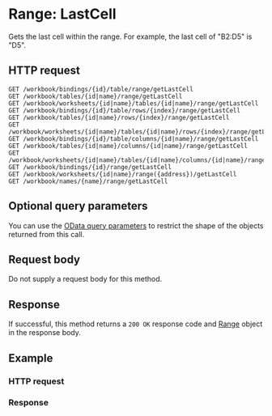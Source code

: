 # Range: LastCell

Gets the last cell within the range. For example, the last cell of "B2:D5" is "D5".
## HTTP request
```http
GET /workbook/bindings/{id}/table/range/getLastCell
GET /workbook/tables/{id|name}/range/getLastCell
GET /workbook/worksheets/{id|name}/tables/{id|name}/range/getLastCell
GET /workbook/bindings/{id}/table/rows/{index}/range/getLastCell
GET /workbook/tables/{id|name}/rows/{index}/range/getLastCell
GET /workbook/worksheets/{id|name}/tables/{id|name}/rows/{index}/range/getLastCell
GET /workbook/bindings/{id}/table/columns/{id|name}/range/getLastCell
GET /workbook/tables/{id|name}/columns/{id|name}/range/getLastCell
GET /workbook/worksheets/{id|name}/tables/{id|name}/columns/{id|name}/range/getLastCell
GET /workbook/bindings/{id}/range/getLastCell
GET /workbook/worksheets/{id|name}/range({address})/getLastCell
GET /workbook/names/{name}/range/getLastCell
```
## Optional query parameters
You can use the [OData query parameters](odata-optional-query-parameters.md) to restrict the shape of the objects returned from this call.

## Request body
Do not supply a request body for this method.


## Response
If successful, this method returns a `200 OK` response code and [Range](../resources/range.md) object in the response body.
## Example
### HTTP request
### Response
